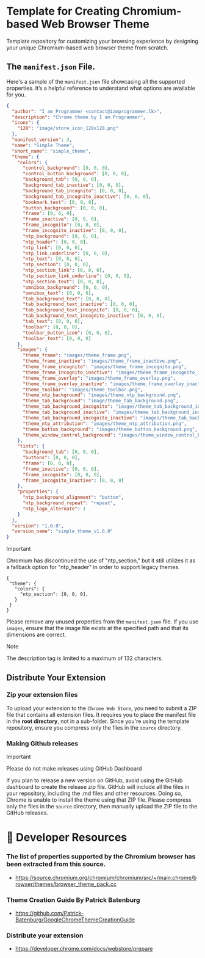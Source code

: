 # Template for Creating Chromium-based Web Browser Theme

Template repository for customizing your browsing experience by designing your unique Chromium-based web browser
theme from scratch.

## The `manifest.json` File.

Here's a sample of the `manifest.json` file showcasing all the supported properties. It’s a helpful reference to
understand what options are available for you.

```json
{
  "author": "I am Programmer <contact@iamprogrammer.lk>",
  "description": "Chrome theme by I am Programmer",
  "icons": {
    "128": "image/store_icon_128x128.png"
  },
  "manifest_version": 3,
  "name": "Simple Theme",
  "short_name": "simple_theme",
  "theme": {
    "colors": {
      "control_background": [0, 0, 0],
      "control_button_background": [0, 0, 0],
      "background_tab": [0, 0, 0],
      "background_tab_inactive": [0, 0, 0],
      "background_tab_incognito": [0, 0, 0],
      "background_tab_incognito_inactive": [0, 0, 0],
      "bookmark_text": [0, 0, 0],
      "button_background": [0, 0, 0],
      "frame": [0, 0, 0],
      "frame_inactive": [0, 0, 0],
      "frame_incognito": [0, 0, 0],
      "frame_incognito_inactive": [0, 0, 0],
      "ntp_background": [0, 0, 0],
      "ntp_header": [0, 0, 0],
      "ntp_link": [0, 0, 0],
      "ntp_link_underline": [0, 0, 0],
      "ntp_text": [0, 0, 0],
      "ntp_section": [0, 0, 0],
      "ntp_section_link": [0, 0, 0],
      "ntp_section_link_underline": [0, 0, 0],
      "ntp_section_text": [0, 0, 0],
      "omnibox_background": [0, 0, 0],
      "omnibox_text": [0, 0, 0],
      "tab_background_text": [0, 0, 0],
      "tab_background_text_inactive": [0, 0, 0],
      "tab_background_text_incognito": [0, 0, 0],
      "tab_background_text_incognito_inactive": [0, 0, 0],
      "tab_text": [0, 0, 0],
      "toolbar": [0, 0, 0],
      "toolbar_button_icon": [0, 0, 0],
      "toolbar_text": [0, 0, 0]
    },
    "images": {
      "theme_frame": "images/theme_frame.png",
      "theme_frame_inactive": "images/theme_frame_inactive.png",
      "theme_frame_incognito": "images/theme_frame_incognito.png",
      "theme_frame_incognito_inactive": "images/theme_frame_incognito_inactive.png",
      "theme_frame_overlay": "images/theme_frame_overlay.png",
      "theme_frame_overlay_inactive": "images/theme_frame_overlay_inactive.png",
      "theme_toolbar": "images/theme_toolbar.png",
      "theme_ntp_background": "images/theme_ntp_background.png",
      "theme_tab_background": "image/theme_tab_background.png",
      "theme_tab_background_incognito": "images/theme_tab_background_incognito.png",
      "theme_tab_background_inactive": "images/theme_tab_background_inactive.png",
      "theme_tab_background_incognito_inactive": "images/theme_tab_background_incognito_inactive.png",
      "theme_ntp_attribution": "images/theme_ntp_attribution.png",
      "theme_button_background": "images/theme_button_background.png",
      "theme_window_control_background": "images/theme_window_control_background.png"
    },
    "tints": {
      "background_tab": [0, 0, 0],
      "buttons": [0, 0, 0],
      "frame": [0, 0, 0],
      "frame_inactive": [0, 0, 0],
      "frame_incognito": [0, 0, 0],
      "frame_incognito_inactive": [0, 0, 0]
    },
    "properties": {
      "ntp_background_alignment": "bottom",
      "ntp_background_repeat": "repeat",
      "ntp_logo_alternate": 1
    }
  },
  "version": "1.0.0",
  "version_name": "simple_theme_v1.0.0"
}
```

> [!IMPORTANT]
>
> Chromium has discontinued the use of "ntp_section," but it still utilizes it as a fallback option for "ntp_header" in
> order to support legacy themes.
>
> ```
> {
>  "theme": {
>    "colors": {
>      "ntp_section": [0, 0, 0],
>    }
>  }
> }
> ```

Please remove any unused properties from the `manifest.json` file. If you use `images`, ensure that the image file
exists at the specified path and that its dimensions are correct.

> [!NOTE]
> 
> The description tag is limited to a maximum of 132 characters.

## Distribute Your Extension

### Zip your extension files

To upload your extension to the `Chrome Web Store`, you need to submit a ZIP file that contains all extension files.
It requires you to place the manifest file in the **root directory**, not in a sub-folder. Since you're using the
template repository, ensure you compress only the files in the `source` directory.

### Making Github releases

> [!IMPORTANT]
>
> Please do not make releases using GitHub Dashboard

If you plan to release a new version on GitHub, avoid using the GitHub dashboard to create the release zip file.
GitHub will include all the files in your repository, including the .md files and other resources. Doing so,
Chrome is unable to install the theme using that ZIP file. Please compress only the files in the `source` directory,
then manually upload the ZIP file to the GitHub releases.

# 🧰 Developer Resources

### The list of properties supported by the Chromium browser has been extracted from this source.

- https://source.chromium.org/chromium/chromium/src/+/main:chrome/browser/themes/browser_theme_pack.cc

### Theme Creation Guide By Patrick Batenburg

- https://github.com/Patrick-Batenburg/GoogleChromeThemeCreationGuide

### Distribute your extension

- https://developer.chrome.com/docs/webstore/prepare
